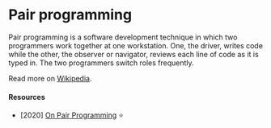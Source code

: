 # Pair programming

Pair programming is a software development technique in which two programmers work together at one workstation. One, the driver, writes code while the other, the observer or navigator, reviews each line of code as it is typed in. The two programmers switch roles frequently.

Read more on [Wikipedia](https://en.wikipedia.org/wiki/Pair_programming).

#### Resources
- [2020] [On Pair Programming](https://martinfowler.com/articles/on-pair-programming.html) ⭐
